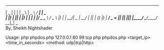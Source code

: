  ____  _   _ ____    ____       ____       ____
|  _ \| | | |  _ \  |  _ \  ___/ ___|  ___|  _ \
| |_) | |_| | |_) | | | | |/ _ \___ \ / _ \ |_) |
|  __/|  _  |  __/  | |_| | (_) |__) |  __/  _ <
|_|   |_| |_|_|     |____/ \___/____/ \___|_| \_\
By, Sheikh Nightshader

Usage:
php phpdos.php 127.0.0.1 80 99 tcp
php phpdos.php <target_ip> <port> <time_in_seconds> <method: udp|tcp|http>
